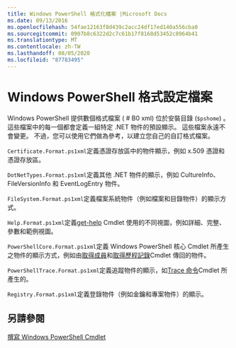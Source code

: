 ```yaml
---
title: Windows PowerShell 格式化檔案 |Microsoft Docs
ms.date: 09/13/2016
ms.openlocfilehash: 54fae12163f8d439c2acc24df17ed140a556cba0
ms.sourcegitcommit: 0907b8c6322d2c7c61b17f8168d53452c8964b41
ms.translationtype: MT
ms.contentlocale: zh-TW
ms.lasthandoff: 08/05/2020
ms.locfileid: "87783495"
---
```

# <a name="windows-powershell-formatting-files"></a>Windows PowerShell 格式設定檔案

Windows PowerShell 提供數個格式檔案 ( # B0 xml) 位於安裝目錄 (`$pshome`) 。 這些檔案中的每一個都會定義一組特定 .NET 物件的預設顯示。 這些檔案永遠不會變更。 不過，您可以使用它們做為參考，以建立您自己的自訂格式檔案。

`Certificate.Format.ps1xml`定義憑證存放區中的物件顯示，例如 x.509 憑證和憑證存放區。

`DotNetTypes.Format.ps1xml`定義其他 .NET 物件的顯示，例如 CultureInfo、FileVersionInfo 和 EventLogEntry 物件。

`FileSystem.Format.ps1xml`定義檔案系統物件（例如檔案和目錄物件）的顯示方式。

`Help.Format.ps1xml`定義[get-help](/powershell/module/Microsoft.PowerShell.Core/Get-Help) Cmdlet 使用的不同視圖，例如詳細、完整、參數和範例視圖。

`PowerShellCore.Format.ps1xml`定義 Windows PowerShell 核心 Cmdlet 所產生之物件的顯示方式，例如由[取得成員](/powershell/module/Microsoft.PowerShell.Utility/Get-Member)和[取得歷程記錄](/powershell/module/Microsoft.PowerShell.Core/Get-History)Cmdlet 傳回的物件。

`PowerShellTrace.Format.ps1xml`定義追蹤物件的顯示，如[Trace 命令](/powershell/module/Microsoft.PowerShell.Utility/Trace-Command)Cmdlet 所產生的。

`Registry.Format.ps1xml`定義登錄物件（例如金鑰和專案物件）的顯示。

## <a name="see-also"></a>另請參閱

[撰寫 Windows PowerShell Cmdlet](../cmdlet/writing-a-windows-powershell-cmdlet.md)
